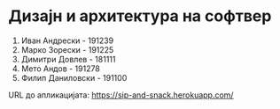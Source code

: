 # Дизајн и архитектура на софтвер

1. Иван Андрески - 191239
2. Марко Зорески - 191225
3. Димитри Довлев - 181111
4. Мето Андов - 191278
5. Филип Даниловски - 191100

URL до апликацијата:
https://sip-and-snack.herokuapp.com/
